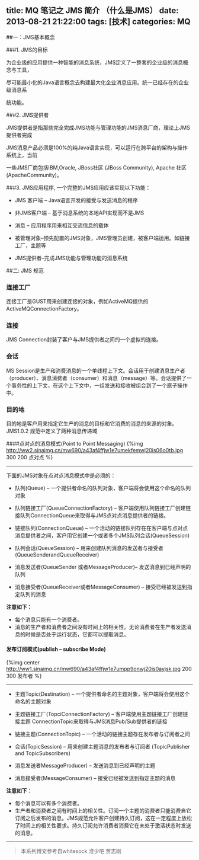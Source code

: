 title: MQ 笔记之 JMS 简介 （什么是JMS）
date: 2013-08-21 21:22:00
tags: [技术]
categories: MQ
---
##一：JMS基本概念

###1.      JMS的目标

为企业级的应用提供一种智能的消息系统，JMS定义了一整套的企业级的消息概念与工具，
<!-- more -->

尽可能最小化的Java语言概念去构建最大化企业消息应用。统一已经存在的企业级消息系

统功能。

###2.      JMS提供者

JMS提供者是指那些完全完成JMS功能与管理功能的JMS消息厂商，理论上JMS提供者完成 

JMS消息产品必须是100%的纯Java语言实现，可以运行在跨平台的架构与操作系统上，当前

一些JMS厂商包括IBM,Oracle, JBoss社区 (JBoss Community), Apache 社区(ApacheCommunity)。

###3.      JMS应用程序, 一个完整的JMS应用应该实现以下功能：

* JMS 客户端 – Java语言开发的接受与发送消息的程序

* 非JMS客户端 – 基于消息系统的本地API实现而不是JMS

* 消息 – 应用程序用来相互交流信息的载体

* 被管理对象–预先配置的JMS对象，JMS管理员创建，被客户端运用。如链接工厂，主题等

* JMS提供者–完成JMS功能与管理功能的消息系统

##二: JMS 规范


### 连接工厂
连接工厂是GUST用来创建连接的对象，例如ActiveMQ提供的ActiveMQConnectionFactory。

### 连接
JMS Connection封装了客户与JMS提供者之间的一个虚拟的连接。

### 会话
MS Session是生产和消费消息的一个单线程上下文。会话用于创建消息生产者（producer）、消息消费者（consumer）和消息（message）等。会话提供了一个事务性的上下文，在这个上下文中，一组发送和接收被组合到了一个原子操作中。

### 目的地
目的地是客户用来指定它生产的消息的目标和它消费的消息的来源的对象。JMS1.0.2 规范中定义了两种消息传递域

####点对点的消息模式(Point to Point Messaging)
{%img http://ww2.sinaimg.cn/mw690/a43af4ffjw1e7umekfemwj20is06o0tb.jpg  300  200 点对点 %}

***

下面的JMS对象在点对点消息模式中是必须的：

* 队列(Queue) – 一个提供者命名的队列对象，客户端将会使用这个命名的队列对象

* 队列链接工厂(QueueConnectionFactory) – 客户端使用队列链接工厂创建链接队列ConnectionQueue来取得与JMS点对点消息提供者的链接。

* 链接队列(ConnectionQueue) – 一个活动的链接队列存在在客户端与点对点消息提供者之间，客户用它创建一个或者多个JMS队列会话(QueueSession)

* 队列会话(QueueSession) – 用来创建队列消息的发送者与接受者(QueueSenderandQueueReceiver)

* 消息发送者(QueueSender 或者MessageProducer)– 发送消息到已经声明的队列

* 消息接受者(QueueReceiver或者MessageConsumer) – 接受已经被发送到指定队列的消息

**注意如下：**

* 每个消息只能有一个消费者。
* 消息的生产者和消费者之间没有时间上的相关性。无论消费者在生产者发送消息的时候是否处于运行状态，它都可以提取消息。

#### 发布订阅模式(publish – subscribe Mode)

{%img center http://ww1.sinaimg.cn/mw690/a43af4ffjw1e7umpp9onwj20is0ayjsk.jpg  200  300 发布者 %}
***
* 主题Topic(Destination) – 一个提供者命名的主题对象，客户端将会使用这个命名的主题对象

* 主题链接工厂(TopciConnectionFactory) – 客户端使用主题链接工厂创建链接主题 ConnectionTopic来取得与JMS消息Pub/Sub提供者的链接

* 链接主题(ConnectionTopic) – 一个活动的链接主题存在发布者与订阅者之间

* 会话(TopicSession) – 用来创建主题消息的发布者与订阅者 (TopicPublisher  and TopicSubscribers)

* 消息发送者MessageProducer) – 发送消息到已经声明的主题

* 消息接受者(MessageConsumer) – 接受已经被发送到指定主题的消息

**注意如下：**

* 每个消息可以有多个消费者。
* 生产者和消费者之间有时间上的相关性。订阅一个主题的消费者只能消费自它订阅之后发布的消息。JMS规范允许客户创建持久订阅，这在一定程度上放松了时间上的相关性要求。持久订阅允许消费者消费它在未处于激活状态时发送的消息。

****
>本系列博文参考自whitesock  淮少吧 贾志刚

